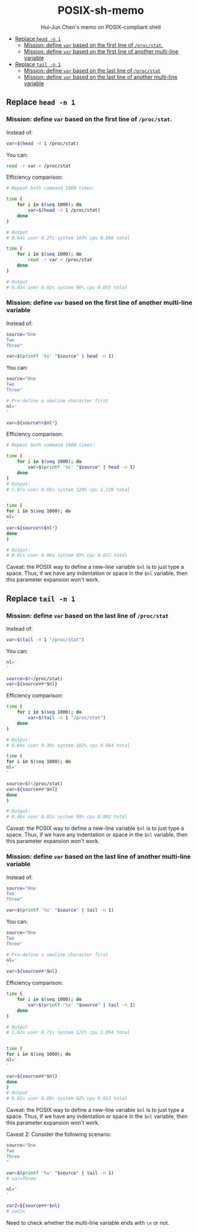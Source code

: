 <h1 align="center">POSIX-sh-memo</h1>
<p align="center">Hui-Jun Chen's memo on POSIX-compliant shell</p>


<!-- vim-markdown-toc GFM -->

* [Replace `head -n 1`](#replace-head--n-1)
	* [Mission: define `var` based on the first line of `/proc/stat`.](#mission-define-var-based-on-the-first-line-of-procstat)
	* [Mission: define `var` based on the first line of another multi-line variable](#mission-define-var-based-on-the-first-line-of-another-multi-line-variable)
* [Replace `tail -n 1`](#replace-tail--n-1)
	* [Mission: define `var` based on the last line of `/proc/stat`](#mission-define-var-based-on-the-last-line-of-procstat)
	* [Mission: define `var` based on the last line of another multi-line variable](#mission-define-var-based-on-the-last-line-of-another-multi-line-variable)

<!-- vim-markdown-toc -->

## Replace `head -n 1`

### Mission: define `var` based on the first line of `/proc/stat`.

Instead of:

```sh
var=$(head -n 1 /proc/stat)
```

You can:

```sh
read -r var < /proc/stat
```

Efficiency comparison:

```sh
# Repeat both command 1000 times:

time (
    for i in $(seq 1000); do
        var=$(head -n 1 /proc/stat)
    done
)

# Output
# 0.64s user 0.27s system 103% cpu 0.886 total

time (
    for i in $(seq 1000); do
        read -r var < /proc/stat
    done
)

# Output
# 0.03s user 0.02s system 98% cpu 0.055 total
```

### Mission: define `var` based on the first line of another multi-line variable

Instead of:

```sh
source="One
Two
Three"

var=$(printf '%s' "$source" | head -n 1)
```

You can:

```sh
source="One
Two
Three"

# Pre-define a newline character first
nl='
'

var=${source%%$nl*}
```

Efficiency comparison:

```sh
# Repeat both command 1000 times:

time (
    for i in $(seq 1000); do
        var=$(printf '%s' "$source" | head -n 1)
    done
)
# Output:
# 1.87s user 0.68s system 120% cpu 2.120 total


time (
for i in $(seq 1000); do
nl='
'
var=${source%%$nl*}
done
)

# Output:
# 0.01s user 0.00s system 95% cpu 0.012 total
```

Caveat: the POSIX way to define a new-line variable `$nl` is to just type a space. Thus, if we have any indentation or space in the `$nl` variable, then this parameter expansion won't work.

## Replace `tail -n 1`

### Mission: define `var` based on the last line of `/proc/stat`

Instead of:

```sh
var=$(tail -n 1 "/proc/stat")
```

You can:

```sh
nl='
'

source=$(</proc/stat)
var=${source##*$nl}
```

Efficiency comparison:

```sh
time (
    for i in $(seq 1000); do
        var=$(tail -n 1 "/proc/stat")
    done
)

# Output:
# 0.69s user 0.30s system 102% cpu 0.964 total

time (
for i in $(seq 1000); do
nl='
'

source=$(</proc/stat)
var=${source##*$nl}
done
)

# Output:
# 0.06s user 0.03s system 99% cpu 0.092 total
```
Caveat: the POSIX way to define a new-line variable `$nl` is to just type a space. Thus, if we have any indentation or space in the `$nl` variable, then this parameter expansion won't work.

### Mission: define `var` based on the last line of another multi-line variable

Instead of:

```sh
source="One
Two
Three"

var=$(printf '%s' "$source" | tail -n 1)
```

You can:

```sh
source="One
Two
Three"

# Pre-define a newline character first
nl='
'
var=${source##*$nl}
```

Efficiency comparison:

```sh
time (
    for i in $(seq 1000); do
        var=$(printf '%s' "$source" | tail -n 1)
    done
)

# Output
# 1.83s user 0.71s system 121% cpu 2.094 total


time (
for i in $(seq 1000); do
nl='
'

var=${source##*$nl}
done
)
# Output
# 0.01s user 0.00s system 62% cpu 0.012 total
```

Caveat: the POSIX way to define a new-line variable `$nl` is to just type a space. Thus, if we have any indentation or space in the `$nl` variable, then this parameter expansion won't work.

Caveat 2: Consider the following scenario:

```sh
source="One
Two
Three
"

var=$(printf '%s' "$source" | tail -n 1)
# var=Three

nl='
'

var2=${source##*$nl}
# var2=
```

Need to check whether the multi-line variable ends with `\n` or not.
